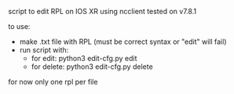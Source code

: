 script to edit RPL on IOS XR using ncclient
tested on v7.8.1

to use:
- make .txt file with RPL (must be correct syntax or "edit" will fail)
- run script with:
  - for edit:
      python3 edit-cfg.py <server> <username> <password> <file> edit
  - for delete:
      python3 edit-cfg.py <server> <username> <password> <file> delete

for now only one rpl per file
